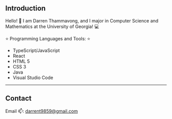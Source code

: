 ## Introduction

Hello! 👋 I am Darren Thammavong, and I major in Computer Science and Mathematics at the University of Georgia! 💻 

⭐️ Programming Languages and Tools: ⭐️
- TypeScript/JavaScript 
- React
- HTML 5
- CSS 3
- Java
- Visual Studio Code
---
## Contact
Email 📫: darrent9859@gmail.com

<!---
Darren-Tham/Darren-Tham is a ✨ special ✨ repository because its `README.md` (this file) appears on your GitHub profile.
You can click the Preview link to take a look at your changes.
--->
